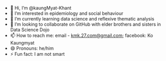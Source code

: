 - 👋 Hi, I’m @kaungMyat-Khant
- 👀 I’m interested in epidemiology and social behaviour
- 🌱 I’m currently learning data science and reflexive thematic analysis
- 💞️ I’m looking to collaborate on GitHub with elder brothers and sisters in Data Science Dojo
- 📫 How to reach me: email - kmk.27.com@gmail.com; facebook: Ko Kaungmyat
- 😄 Pronouns: he/him
- ⚡ Fun fact: I am not smart

<!---
kaungMyat-Khant/kaungMyat-Khant is a ✨ special ✨ repository because its `README.md` (this file) appears on your GitHub profile.
You can click the Preview link to take a look at your changes.
--->
